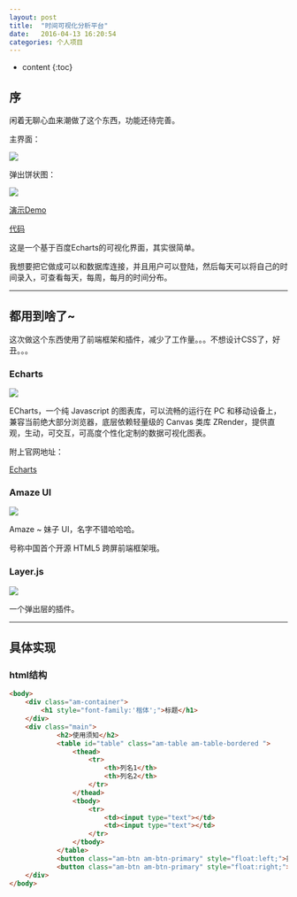 ```yaml
---
layout: post
title:  "时间可视化分析平台"
date:   2016-04-13 16:20:54
categories: 个人项目
---
```


* content
{:toc}

## 序

闲着无聊心血来潮做了这个东西，功能还待完善。

主界面：

![](http://i.imgur.com/l37pmfv.png)

弹出饼状图：

![](http://i.imgur.com/ScbdT5L.png)

[演示Demo](http://axuebin.com/timeAnalyze)

[代码](https://github.com/xb9207/timeAnalyze)

这是一个基于百度Echarts的可视化界面，其实很简单。

我想要把它做成可以和数据库连接，并且用户可以登陆，然后每天可以将自己的时间录入，可查看每天，每周，每月的时间分布。

----------

## 都用到啥了~

这次做这个东西使用了前端框架和插件，减少了工作量。。。不想设计CSS了，好丑。。。

### Echarts

![](http://i.imgur.com/x9B7s8p.png)

ECharts，一个纯 Javascript 的图表库，可以流畅的运行在 PC 和移动设备上，兼容当前绝大部分浏览器，底层依赖轻量级的 Canvas 类库 ZRender，提供直观，生动，可交互，可高度个性化定制的数据可视化图表。

附上官网地址：

[Echarts](http://echarts.baidu.com/)

### Amaze UI

![](http://i.imgur.com/Bi0SBJK.png)

Amaze ~ 妹子 UI，名字不错哈哈哈。

号称中国首个开源 HTML5 跨屏前端框架哦。

### Layer.js

![](http://i.imgur.com/hwk9qce.png)

一个弹出层的插件。

----------

## 具体实现

### html结构

```html
<body>
	<div class="am-container">
		<h1 style="font-family:'楷体';">标题</h1>
	</div>
	<div class="main">
			<h2>使用须知</h2>
			<table id="table" class="am-table am-table-bordered ">
				<thead>
					<tr>
						<th>列名1</th>
						<th>列名2</th>
                    </tr>
                </thead>
                <tbody>
                    <tr>
                        <td><input type="text"></td>
                        <td><input type="text"></td>
                    </tr>
                </tbody>
            </table>
            <button class="am-btn am-btn-primary" style="float:left;">按钮1</button>
            <button class="am-btn am-btn-primary" style="float:right;">按钮2</button>
    </div>
</body>
```